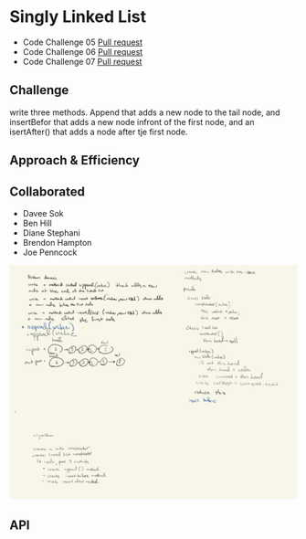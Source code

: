 # Singly Linked List
<!-- Short summary or background information -->
- Code Challenge 05 [Pull request](https://github.com/Chris-Bortel/data-structures-and-algorithms/pull/36)
- Code Challenge 06 [Pull request](https://github.com/Chris-Bortel/data-structures-and-algorithms/pull/37)
- Code Challenge 07 [Pull request](https://github.com/Chris-Bortel/data-structures-and-algorithms/pull/38)

## Challenge
<!-- Description of the challenge -->
write three methods. Append that adds a new node to the tail node, and insertBefor that adds a new node infront of the first node, and an isertAfter() that adds a node after tje first node.

## Approach & Efficiency
<!-- What approach did you take? Why? What is the Big O space/time for this approach? -->

## Collaborated
- Davee Sok
- Ben Hill
- Diane Stephani
- Brendon Hampton
- Joe Penncock

![](linked-lists-lap-06.png)
## API
<!-- Description of each method publicly available to your Linked List -->